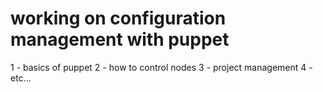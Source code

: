 # working on configuration management with puppet
1 - basics of puppet
2 - how to control nodes
3 - project management
4 - etc...
